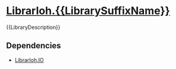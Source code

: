 # [LibrarIoh.{{LibrarySuffixName}}](https://github.com/SorceressSpell/LibrarIoh.{{LibrarySuffixName}})

{{LibraryDescription}}

## Dependencies

- [LibrarIoh.IO](https://github.com/SorceressSpell/LibrarIoh.IO)
